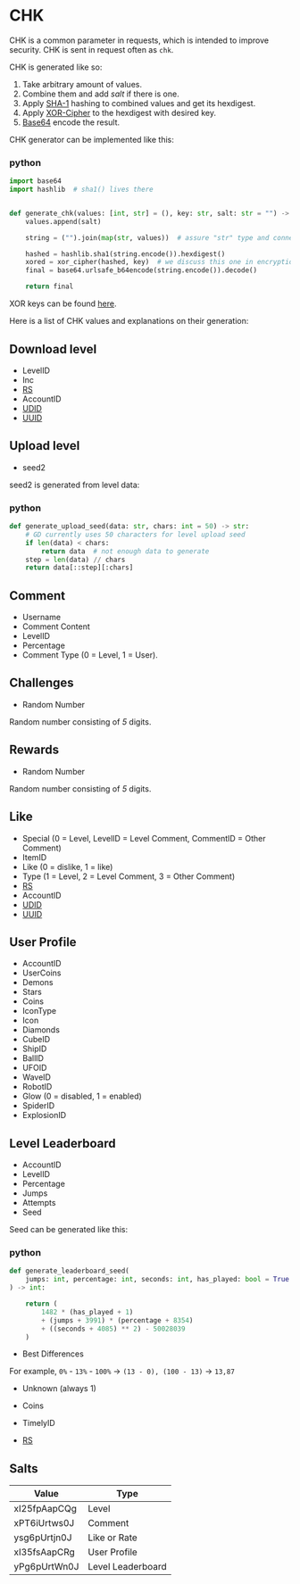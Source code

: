 # CHK

CHK is a common parameter in requests, which is intended to improve security.
CHK is sent in request often as `chk`.

CHK is generated like so:

1. Take arbitrary amount of values.
2. Combine them and add *salt* if there is one.
3. Apply [SHA-1](https://en.wikipedia.org/wiki/SHA-1) hashing to combined values and get its hexdigest.
4. Apply [XOR-Cipher](topics/encryption/xor.md) to the hexdigest with desired key.
5. [Base64](topics/encryption/base64.md) encode the result.

CHK generator can be implemented like this:

<!-- tabs:start -->

### **python**

```py
import base64
import hashlib  # sha1() lives there


def generate_chk(values: [int, str] = (), key: str, salt: str = "") -> str:
    values.append(salt)

    string = ("").join(map(str, values))  # assure "str" type and connect values

    hashed = hashlib.sha1(string.encode()).hexdigest()
    xored = xor_cipher(hashed, key)  # we discuss this one in encryption/xor
    final = base64.urlsafe_b64encode(string.encode()).decode()

    return final
```

<!-- tabs:end -->

XOR keys can be found [here](topics/encryption/xor.md?id=xor-keys).

Here is a list of CHK values and explanations on their generation:

## Download level

- LevelID
- Inc
- [RS](topics/encryption/id.md?id=rs)
- AccountID
- [UDID](topics/encryption/id.md?id=udid)
- [UUID](topics/encryption/id.md?id=uuid)

## Upload level

- seed2

seed2 is generated from level data:

<!-- tabs:start -->

### **python**

```py
def generate_upload_seed(data: str, chars: int = 50) -> str:
    # GD currently uses 50 characters for level upload seed
    if len(data) < chars:
        return data  # not enough data to generate
    step = len(data) // chars
    return data[::step][:chars]
```

<!-- tabs:end -->

## Comment

- Username
- Comment Content
- LevelID
- Percentage
- Comment Type (0 = Level, 1 = User).

## Challenges

- Random Number

Random number consisting of *5* digits.

## Rewards

- Random Number

Random number consisting of *5* digits.

## Like

- Special (0 = Level, LevelID = Level Comment, CommentID = Other Comment)
- ItemID
- Like (0 = dislike, 1 = like)
- Type (1 = Level, 2 = Level Comment, 3 = Other Comment)
- [RS](topics/encryption/id.md?id=rs)
- AccountID
- [UDID](topics/encryption/id.md?id=udid)
- [UUID](topics/encryption/id.md?id=uuid)

## User Profile

- AccountID
- UserCoins
- Demons
- Stars
- Coins
- IconType
- Icon
- Diamonds
- CubeID
- ShipID
- BallID
- UFOID
- WaveID
- RobotID
- Glow (0 = disabled, 1 = enabled)
- SpiderID
- ExplosionID

## Level Leaderboard

- AccountID
- LevelID
- Percentage
- Jumps
- Attempts
- Seed

Seed can be generated like this:

<!-- tabs:start -->

### **python**

```py
def generate_leaderboard_seed(
    jumps: int, percentage: int, seconds: int, has_played: bool = True
) -> int:

    return (
        1482 * (has_played + 1)
        + (jumps + 3991) * (percentage + 8354)
        + ((seconds + 4085) ** 2) - 50028039
    )
```

<!-- tabs:end -->

- Best Differences

For example, `0%` - `13%` - `100%` -> `(13 - 0), (100 - 13)` -> `13,87`

- Unknown (always 1)

- Coins
- TimelyID
- [RS](topics/encryption/id.md?id=rs)

## Salts

| Value        | Type              |
|--------------|-------------------|
| xI25fpAapCQg | Level             |
| xPT6iUrtws0J | Comment           |
| ysg6pUrtjn0J | Like or Rate      |
| xI35fsAapCRg | User Profile      |
| yPg6pUrtWn0J | Level Leaderboard |
